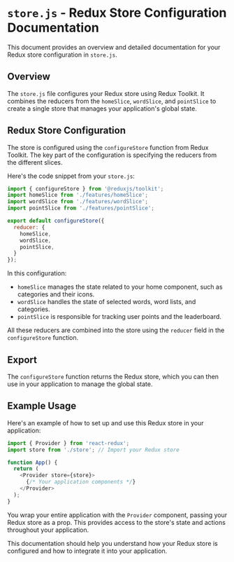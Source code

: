 # `store.js` - Redux Store Configuration Documentation

This document provides an overview and detailed documentation for your Redux store configuration in `store.js`.

## Overview

The `store.js` file configures your Redux store using Redux Toolkit. It combines the reducers from the `homeSlice`, `wordSlice`, and `pointSlice` to create a single store that manages your application's global state.

## Redux Store Configuration

The store is configured using the `configureStore` function from Redux Toolkit. The key part of the configuration is specifying the reducers from the different slices.

Here's the code snippet from your `store.js`:

```javascript
import { configureStore } from '@reduxjs/toolkit';
import homeSlice from './features/homeSlice';
import wordSlice from './features/wordSlice';
import pointSlice from './features/pointSlice';

export default configureStore({
  reducer: {
    homeSlice,  
    wordSlice,  
    pointSlice,
  }
});
```

In this configuration:

- `homeSlice` manages the state related to your home component, such as categories and their icons.
- `wordSlice` handles the state of selected words, word lists, and categories.
- `pointSlice` is responsible for tracking user points and the leaderboard.

All these reducers are combined into the store using the `reducer` field in the `configureStore` function.

## Export

The `configureStore` function returns the Redux store, which you can then use in your application to manage the global state.

## Example Usage

Here's an example of how to set up and use this Redux store in your application:

```javascript
import { Provider } from 'react-redux';
import store from './store'; // Import your Redux store

function App() {
  return (
    <Provider store={store}>
      {/* Your application components */}
    </Provider>
  );
}
```

You wrap your entire application with the `Provider` component, passing your Redux store as a prop. This provides access to the store's state and actions throughout your application.

This documentation should help you understand how your Redux store is configured and how to integrate it into your application.